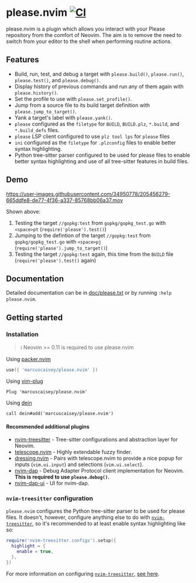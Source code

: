 # please.nvim [![CI](https://github.com/marcuscaisey/please.nvim/actions/workflows/ci.yaml/badge.svg)](https://github.com/marcuscaisey/please.nvim/actions/workflows/ci.yaml)
please.nvim is a plugin which allows you interact with your Please repository from the comfort of Neovim. The aim is to remove the need to switch from your editor to the shell when performing routine actions.

## Features
  * Build, run, test, and debug a target with `please.build()`, `please.run()`, `please.test()`, and
    `please.debug()`.
  * Display history of previous commands and run any of them again with `please.history()`.
  * Set the profile to use with `please.set_profile()`.
  * Jump from a source file to its build target definition with `please.jump_to_target()`.
  * Yank a target's label with `please.yank()`.
  * `please` configured as the `filetype` for `BUILD`, `BUILD.plz`, `*.build`, and `*.build_defs`
    files.
  * `please` LSP client configured to use `plz tool lps` for `please` files
  * `ini` configured as the `filetype` for `.plzconfig` files to enable better syntax highlighting.
  * Python tree-sitter parser configured to be used for please files to enable better syntax
    highlighting and use of all tree-sitter features in build files.

## Demo
https://user-images.githubusercontent.com/34950778/205456279-665ddfe8-de77-4f36-a337-85768bb06a37.mov

Shown above:
1. Testing the target `//gopkg:test` from `gopkg/gopkg_test.go` with `<space>pt` (`require('please').test()`)
2. Jumping to the defintion of the target `//gopkg:test` from `gopkg/gopkg_test.go` with `<space>pj` (`require('please').jump_to_target()`)
3. Testing the target `//gopkg:test` again, this time from the `BUILD` file (`require('please').test()` again)

## Documentation
Detailed documentation can be in [doc/please.txt](doc/please.txt) or by running `:help please.nvim`.

## Getting started
### Installation
> :information_source: Neovim >= 0.11 is required to use please.nvim

Using [packer.nvim](https://github.com/wbthomason/packer.nvim)
```lua
use({ 'marcuscaisey/please.nvim' })
```

Using [vim-plug](https://github.com/junegunn/vim-plug)
```viml
Plug 'marcuscaisey/please.nvim'
```

Using [dein](https://github.com/Shougo/dein.vim)
```viml
call dein#add('marcuscaisey/please.nvim')
```

#### Recommended additional plugins
- [nvim-treesitter](https://github.com/nvim-treesitter/nvim-treesitter) - Tree-sitter configurations
  and abstraction layer for Neovim.
- [telescope.nvim](https://github.com/nvim-telescope/telescope.nvim) - Highly extendable fuzzy
  finder.
- [dressing.nvim](https://github.com/stevearc/dressing.nvim) - Pairs with telescope.nvim to
  provide a nice popup for inputs (`vim.ui.input`) and selections (`vim.ui.select`).
- [nvim-dap](https://github.com/mfussenegger/nvim-dap) - Debug Adapter Protocol client
  implementation for Neovim. **This is required to use `please.debug()`.**
- [nvim-dap-ui](https://github.com/rcarriga/nvim-dap-ui) - UI for nvim-dap.

### `nvim-treesitter` configuration
`please.nvim` configures the Python tree-sitter parser to be used for please files. It doesn't,
however, configure anything else to do with
[`nvim-treesitter`](https://github.com/nvim-treesitter/nvim-treesitter), so it's recommended to at
least enable syntax highlighting like so:
```lua
require('nvim-treesitter.configs').setup({
  highlight = {
    enable = true,
  },
})
```

For more information on configuring [`nvim-treesitter`](https://github.com/nvim-treesitter/nvim-treesitter),
[see here](https://github.com/nvim-treesitter/nvim-treesitter#available-modules).
